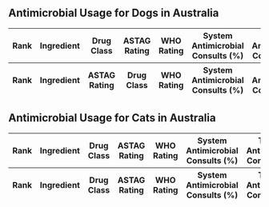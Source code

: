 <head>
<script
  src="https://code.jquery.com/jquery-3.4.1.min.js"
  integrity="sha256-CSXorXvZcTkaix6Yvo6HppcZGetbYMGWSFlBw8HfCJo="
  crossorigin="anonymous"></script>
<link rel="stylesheet" type="text/css" href="https://cdn.datatables.net/1.10.20/css/jquery.dataTables.min.css">
<link rel="stylesheet" type="text/css" href="https://cdn.datatables.net/buttons/1.6.1/css/buttons.dataTables.min.css">
<script type="text/javascript" language="javascript" src="https://code.jquery.com/jquery-3.3.1.js"></script>
<script type="text/javascript" language="javascript" src="https://cdn.datatables.net/1.10.20/js/jquery.dataTables.min.js"></script>
<script type="text/javascript" language="javascript" src="https://cdn.datatables.net/buttons/1.6.1/js/dataTables.buttons.min.js"></script>
<script type="text/javascript" language="javascript" src="https://cdnjs.cloudflare.com/ajax/libs/jszip/3.1.3/jszip.min.js"></script>
<script type="text/javascript" language="javascript" src="https://cdnjs.cloudflare.com/ajax/libs/pdfmake/0.1.53/pdfmake.min.js"></script>
<script type="text/javascript" language="javascript" src="https://cdnjs.cloudflare.com/ajax/libs/pdfmake/0.1.53/vfs_fonts.js"></script>
<script type="text/javascript" language="javascript" src="https://cdn.datatables.net/buttons/1.6.1/js/buttons.html5.min.js"></script>

<script>

  $(document).ready(function() {
      $('#dogs').DataTable( {
  	"ajax": "dogs.json",
	dom: 'Bfrtip',
        buttons: ['copyHtml5',
            'csvHtml5'],
  	"columnDefs": [ {
		"type": "ratings",
      		"targets": -4
        } ]
      } );
  } );
  </script>
  <script>
  $.fn.dataTable.ext.type.order['ratings-pre'] = function ( d ) {
    switch ( d ) {
        case 'Low':    return 1;
        case 'Medium': return 2;
        case 'High':   return 3;
    }
    return 0;
  };
  $(document).ready(function() {
      $('#cats').DataTable( {
          "ajax": "cats.json",
	  "columnDefs": [ {
	      "type": "ratings",
	      "targets": -5
        } ]
      } );
  } );
  </script>
</head>



<h2>Antimicrobial Usage for Dogs in Australia</h2>


<table id="dogs" class="display" style="width:100%">
        <thead>
            <tr>
		<th>Rank</th>
                <th>Ingredient</th>
		<th>Drug Class</th>
		<th>ASTAG Rating</th>
                <th>WHO Rating</th>
                <th>System Antimicrobial Consults (%)</th>
                <th>Topical Antimicrobial Consults (%)</th>
            </tr>
        </thead>
        <tfoot>
            <tr>
		<th>Rank</th>
                <th>Ingredient</th>
		<th>ASTAG Rating</th>
                <th>Drug Class</th>
                <th>WHO Rating</th>
                <th>System Antimicrobial Consults (%)</th>
                <th>Topical Antimicrobial Consults (%)</th>
            </tr>
        </tfoot>
 </table>
 
 <h2>Antimicrobial Usage for Cats in Australia</h2>
 
 <table id="cats" class="display" style="width:100%">
        <thead>
            <tr>
		<th>Rank</th>
                <th>Ingredient</th>
		<th>Drug Class</th>
		<th>ASTAG Rating</th>
                <th>WHO Rating</th>
                <th>System Antimicrobial Consults (%)</th>
                <th>Topical Antimicrobial Consults (%)</th>
            </tr>
        </thead>
        <tfoot>
            <tr>
		<th>Rank</th>
                <th>Ingredient</th>
		<th>Drug Class</th>
                <th>ASTAG Rating</th>
                <th>WHO Rating</th>
                <th>System Antimicrobial Consults (%)</th>
                <th>Topical Antimicrobial Consults (%)</th>
            </tr>
        </tfoot>
 </table>


